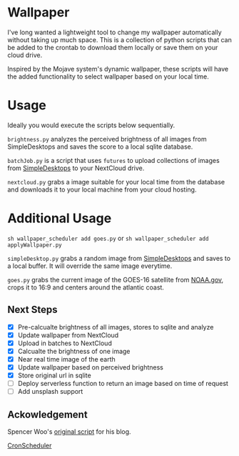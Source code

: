 # Wallpaper
I've long wanted a lightweight tool to change my wallpaper automatically without taking up much space. This is a collection of python scripts that can be added to the crontab to download them locally or save them on your cloud drive.

Inspired by the Mojave system's dynamic wallpaper, these scripts will have the added functionality to select wallpaper based on your local time.

# Usage
Ideally you would execute the scripts below sequentially.

`brightness.py` analyzes the perceived brightness of all images from SimpleDesktops and saves the score to a local sqlite database.

`batchJob.py` is a script that uses `futures` to upload collections of images from [SimpleDesktops](http://simpledesktops.com/) to your NextCloud drive.

`nextcloud.py` grabs a image suitable for your local time from the database and downloads it to your local machine from your cloud hosting.

# Additional Usage
`sh wallpaper_scheduler add goes.py` or `sh wallpaper_scheduler add applyWallpaper.py`

`simpleDesktop.py` grabs a random image from [SimpleDesktops](http://simpledesktops.com/) and saves to a local buffer. It will override the same image everytime.

`goes.py` grabs the current image of the GOES-16 satellite from [NOAA.gov](noaa.gov), crops it to 16:9 and centers around the atlantic coast.

## Next Steps
- [x] Pre-calcualte brightness of all images, stores to sqlite and analyze
- [x] Update wallpaper from NextCloud
- [x] Upload in batches to NextCloud
- [x] Calcualte the brightness of one image
- [x] Near real time image of the earth
- [x] Update wallpaper based on perceived brightness
- [x] Store original url in sqlite
- [ ] Deploy serverless function to return an image based on time of request
- [ ] Add unsplash support

## Ackowledgement
Spencer Woo's [original script](https://github.com/spencerwoo98/spencer-simple-desktop-api) for his blog.

[CronScheduler](https://unix.stackexchange.com/questions/363376/how-do-i-add-remove-cron-jobs-by-script)
